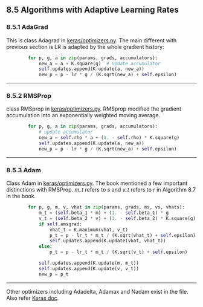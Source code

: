## 8.5 Algorithms with Adaptive Learning Rates

### 8.5.1 AdaGrad

This is class Adagrad in [keras/optimizers.py](https://github.com/keras-team/keras/blob/master/keras/optimizers.py). 
The main different with previous section is LR is adapted by the whole gradient history:

```python
        for p, g, a in zip(params, grads, accumulators):
            new_a = a + K.square(g)  # update accumulator
            self.updates.append(K.update(a, new_a))
            new_p = p - lr * g / (K.sqrt(new_a) + self.epsilon)
```


***
### 8.5.2 RMSProp
class RMSprop in [keras/optimizers.py](https://github.com/keras-team/keras/blob/master/keras/optimizers.py). 
RMSprop modified the gradient accumulation into an exponentially weighted moving average.

```python
        for p, g, a in zip(params, grads, accumulators):
            # update accumulator
            new_a = self.rho * a + (1. - self.rho) * K.square(g)
            self.updates.append(K.update(a, new_a))
            new_p = p - lr * g / (K.sqrt(new_a) + self.epsilon)
```


***
### 8.5.3 Adam

Class Adam in [keras/optimizers.py](https://github.com/keras-team/keras/blob/master/keras/optimizers.py). 
The book mentioned a few important distinctions with RMSProp. *m_t* refers to *s* and *v_t* refers to *r* in Algorithm 8.7 in the book.

```python
        for p, g, m, v, vhat in zip(params, grads, ms, vs, vhats):
            m_t = (self.beta_1 * m) + (1. - self.beta_1) * g
            v_t = (self.beta_2 * v) + (1. - self.beta_2) * K.square(g)
            if self.amsgrad:
                vhat_t = K.maximum(vhat, v_t)
                p_t = p - lr_t * m_t / (K.sqrt(vhat_t) + self.epsilon)
                self.updates.append(K.update(vhat, vhat_t))
            else:
                p_t = p - lr_t * m_t / (K.sqrt(v_t) + self.epsilon)

            self.updates.append(K.update(m, m_t))
            self.updates.append(K.update(v, v_t))
            new_p = p_t
```

***
Other optimizers including Adadelta, Adamax and Nadam exist in the file. Also refer [Keras doc](https://keras.io/optimizers/).
